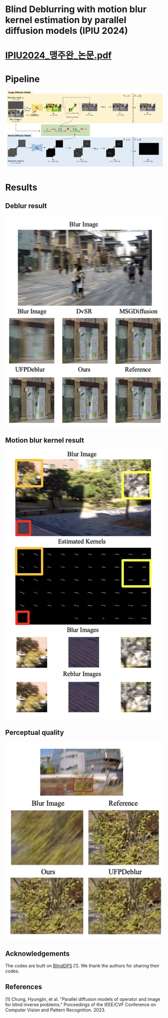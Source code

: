 # Blind Deblurring with motion blur kernel estimation by parallel diffusion models (IPIU 2024)
# [IPIU2024_맹주완_논문.pdf](https://github.com/user-attachments/files/17594989/IPIU2024_._.pdf)

# Pipeline

![Pipeline](fig/pipeline.png)


# Results



## Deblur result
<p align="center">
<img src="fig/Deblur_results.png" width="800">
</p>

## Motion blur kernel result

<p align="center">
<img src="fig/Kernel_results.png" width="800">
</p>

## Perceptual quality

<p align="center">
<img src="fig/per_result.png" width="800">
</p>

## Acknowledgements
The codes are built on [BlindDPS](https://github.com/BlindDPS/blind-dps) [1]. We thank the authors for sharing their codes.

## References
[1] Chung, Hyungjin, et al. "Parallel diffusion models of operator and image for blind inverse problems." Proceedings of the IEEE/CVF Conference on Computer Vision and Pattern Recognition. 2023.
